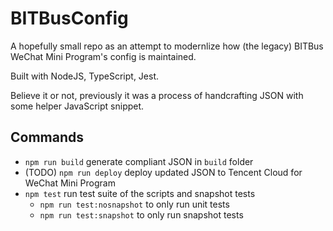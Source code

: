 # BITBusConfig

A hopefully small repo as an attempt to modernlize how (the legacy) BITBus WeChat Mini Program's config is maintained.

Built with NodeJS, TypeScript, Jest.

Believe it or not, previously it was a process of handcrafting JSON with some helper JavaScript snippet.

## Commands

- `npm run build` generate compliant JSON in `build` folder
- (TODO) `npm run deploy` deploy updated JSON to Tencent Cloud for WeChat Mini Program
- `npm test` run test suite of the scripts and snapshot tests
  - `npm run test:nosnapshot` to only run unit tests
  - `npm run test:snapshot` to only run snapshot tests
